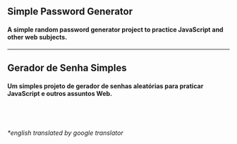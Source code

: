 ## Simple Password Generator  

#### A simple random password generator project to practice JavaScript and other web subjects.

<hr>  

## Gerador de Senha Simples  

#### Um simples projeto de gerador de senhas aleatórias para praticar JavaScript e outros assuntos Web.  

<br>  
<br>  

###### *english translated by google translator
